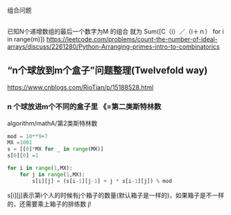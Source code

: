 组合问题

##
已知N个递增数组的最后一个数字为M 的组合 就为 Sum([C（i）／（i＋ｎ） for i in range(m)])
https://leetcode.com/problems/count-the-number-of-ideal-arrays/discuss/2261280/Python-Arranging-primes-intro-to-combinatorics


## “n个球放到m个盒子”问题整理(Twelvefold way) 

https://www.cnblogs.com/RioTian/p/15188528.html

### n 个球放进m个不同的盒子里 《=第二类斯特林数
algorithm/mathA/第2类斯特林数
``` python
mod = 10**9+7
MX =1001
s = [[0]*MX for _ in range(MX)]
s[0][0] =1 

for i in range(1,MX):
    for j in range(1,MX):
        s[i][j] = (s[i-1][j-1] + j * s[i-1][j]) % mod 

```
s[i][j]表示第i个人的时候有j个箱子的数量(默认箱子是一样的)，如果箱子是不一样的，还需要乘上箱子的排练数 j!




